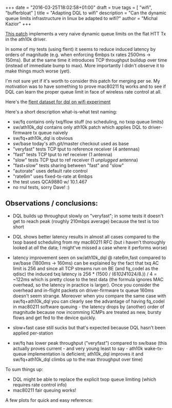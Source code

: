 +++
date = "2016-03-25T18:02:58+01:00"
draft = true
tags = [ "wifi", "bufferbloat" ]
title = "Adapting DQL to wifi"
description = "Can the dynamic queue limits infrastructure in linux be adapted to wifi?"
author = "Michal Kazior"
+++

[This patch](https://www.mail-archive.com/linux-wireless@vger.kernel.org/msg21594.html) implements a very naive dynamic queue limits on the flat HTT Tx in the ath10k driver.

In some of my tests (using flent) it seems to reduce induced latency by orders of magnitude (e.g. when enforcing 6mbps tx rates 2500ms -> 150ms). But at the same time it introduces TCP throughput buildup over time (instead of immediate bump to max). More importantly I didn't observe it to make things much worse (yet).

I'm not sure yet if it's worth to consider this patch for merging per se. My motivation was to have something to prove mac80211 fq works and to see if DQL can learn the proper queue limit in face of wireless rate control at all.

Here's the [flent dataset for dql on wifi experiment](/flent/wifi/dql_for_wifi/dql.tar.tgz)

Here's a short description what-is-what test naming:
 - sw/fq contains only txq/flow stuff (no scheduling, no txop queue limits)
 - sw/ath10k_dql contains only ath10k patch which applies DQL to driver-firmware tx queue naively
 - sw/fq+ath10k_dql is obvious
 - sw/base today's ath.git/master checkout used as base
 - "veryfast" tests TCP tput to reference receiver (4 antennas)
 - "fast" tests TCP tput to ref receiver (1 antenna)
 - "slow" tests TCP tput to ref receiver (1 *unplugged* antenna)
 - "fast+slow" tests sharing between "fast" and "slow"
 - "autorate" uses default rate control
 - "rate6m" uses fixed-tx-rate at 6mbps
 - the test uses QCA9880 w/ 10.1.467
 - no rrul tests, sorry Dave! :)

## Observations / conclusions:

 - DQL builds up throughput slowly on "veryfast"; in some tests it
doesn't get to reach peak (roughly 210mbps average) because the test
is too short

 - DQL shows better latency results in almost all cases compared to
the txop based scheduling from my mac80211 RFC (but i haven't
thoroughly looked at *all* the data; I might've missed a case where it
performs worse)

 - latency improvement seen on sw/ath10k_dql @ rate6m,fast compared to
sw/base (1800ms -> 160ms) can be explained by the fact that txq AC
limit is 256 and since all TCP streams run on BE (and fq_codel as the
qdisc) the induced txq latency is 256 * (1500 / (6*1024*1024/8.)) / 4
= ~122ms which is pretty close to the test data (the formula ignores
MAC overhead, so the latency in practice is larger). Once you consider
the overhead and in-flight packets on driver-firmware tx queue 160ms
doesn't seem strange. Moreover when you compare the same case with
sw/fq+ath10k_dql you can clearly see the advantage of having fq_codel
in mac80211 software queuing - the latency drops by (another) order of
magnitude because now incomming ICMPs are treated as new, bursty flows
and get fed to the device quickly.

 - slow+fast case still sucks but that's expected because DQL hasn't
been applied per-station

 - sw/fq has lower peak throughput ("veryfast") compared to sw/base
(this actually proves current - and very young least to say - ath10k
wake-tx-queue implementation is deficient; ath10k_dql improves it and
sw/fq+ath10k_dql climbs up to the max throughput over time)

To sum things up:
 - DQL might be able to replace the explicit txop queue limiting
(which requires rate control info)
 - mac80211 fair queuing works!

A few plots for quick and easy reference:


